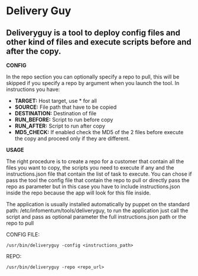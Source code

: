 Delivery Guy
==============

Deliveryguy is a tool to deploy config files and other kind of files and execute scripts before and after the copy.
--------------

**CONFIG**

In the repo section you can optionally specify a repo to pull, this will be skipped if you specify a repo by argument when you launch the tool.
In instructions you have:

- **TARGET:** Host target, use * for all
- **SOURCE:** File path that have to be copied
- **DESTINATION:** Destination of file
- **RUN_BEFORE:** Script to run before copy
- **RUN_AFTER:** Script to run after copy
- **MD5_CHECK:** If enabled check the MD5 of the 2 files before execute the copy and proceed only if they are different.

**USAGE**

The right procedure is to create a repo for a customer that contain all the files you want to copy, the scripts you need to execute if any and the instructions.json file that contain the list of task to execute.
You can chose if pass the tool the config file that contain the repo to pull or directly pass the repo as parameter but in this case you have to include  instructions.json inside the repo because the app will look for this file inside.
 
The application is usually installed automatically by puppet on the standard path: /etc/infomentum/tools/deliveryguy, to run the application just call the script and pass as optional parameter the full instructions.json path or the repo to pull

CONFIG FILE:

	/usr/bin/deliveryguy -config <instructions_path>

REPO:

	/usr/bin/deliveryguy -repo <repo_url>